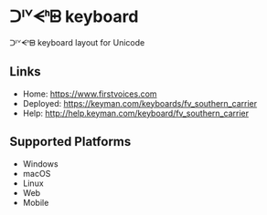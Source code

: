 ᑐᑊᘁᗕᑋᗸ keyboard
======================

ᑐᑊᘁᗕᑋᗸ keyboard layout for Unicode

Links
-----

 * Home:     <https://www.firstvoices.com>
 * Deployed: <https://keyman.com/keyboards/fv_southern_carrier>
 * Help:     <http://help.keyman.com/keyboard/fv_southern_carrier>
 
Supported Platforms
-------------------

 * Windows
 * macOS
 * Linux
 * Web
 * Mobile
